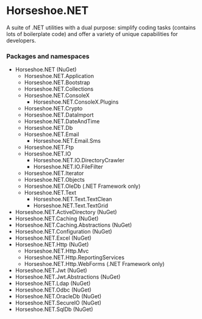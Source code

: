 # Horseshoe.NET
A suite of .NET utilities with a dual purpose: simplify coding tasks (contains lots of boilerplate code) and offer a variety of unique capabilities for developers.

### Packages and namespaces

- Horseshoe.NET (NuGet)
  - Horseshoe.NET.Application
  - Horseshoe.NET.Bootstrap
  - Horseshoe.NET.Collections
  - Horseshoe.NET.ConsoleX
    - Horseshoe.NET.ConsoleX.Plugins
  - Horseshoe.NET.Crypto
  - Horseshoe.NET.DataImport
  - Horseshoe.NET.DateAndTime
  - Horseshoe.NET.Db
  - Horseshoe.NET.Email
    - Horseshoe.NET.Email.Sms
  - Horseshoe.NET.Ftp
  - Horseshoe.NET.IO
    - Horseshoe.NET.IO.DirectoryCrawler
    - Horseshoe.NET.IO.FileFilter
  - Horseshoe.NET.Iterator
  - Horseshoe.NET.Objects
  - Horseshoe.NET.OleDb  (.NET Framework only)
  - Horseshoe.NET.Text
    - Horseshoe.NET.Text.TextClean
    - Horseshoe.NET.Text.TextGrid
- Horseshoe.NET.ActiveDirectory (NuGet)
- Horseshoe.NET.Caching (NuGet)
- Horseshoe.NET.Caching.Abstractions (NuGet)
- Horseshoe.NET.Configuration (NuGet)
- Horseshoe.NET.Excel (NuGet)
- Horseshoe.NET.Http (NuGet)
  - Horseshoe.NET.Http.Mvc
  - Horseshoe.NET.Http.ReportingServices
  - Horseshoe.NET.Http.WebForms (.NET Framework only)
- Horseshoe.NET.Jwt (NuGet)
- Horseshoe.NET.Jwt.Abstractions (NuGet)
- Horseshoe.NET.Ldap (NuGet)
- Horseshoe.NET.Odbc (NuGet)
- Horseshoe.NET.OracleDb (NuGet)
- Horseshoe.NET.SecureIO (NuGet)
- Horseshoe.NET.SqlDb (NuGet)
